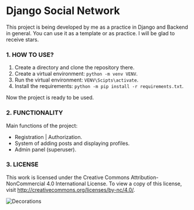 # Django Social Network
 

This project is being developed by me as a practice in Django and Backend in general. You can use it as a template or as practice. I will be glad to receive stars.



### 1. HOW TO USE?

1. Create a directory and clone the repository there.
2. Create a virtual environment: `python -m venv VENV`.
3. Run the virtual environment: `VENV\Scipts\activate`.
4. Install the requirements: `python -m pip install -r requirements.txt`.

Now the project is ready to be used.



### 2. FUNCTIONALITY

Main functions of the project:
- Registration | Authorization.
- System of adding posts and displaying profiles.
- Admin panel (superuser).



### 3. LICENSE

This work is licensed under the Creative Commons Attribution-NonCommercial 4.0 International License. To view a copy of this license, visit http://creativecommons.org/licenses/by-nc/4.0/.

![Decorations](https://ibb.co/VNRx8HZ)
